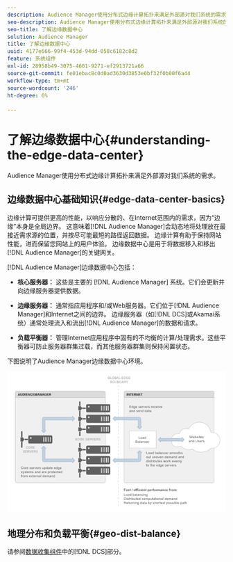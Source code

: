 ```yaml
---
description: Audience Manager使用分布式边缘计算拓扑来满足外部源对我们系统的需求。
seo-description: Audience Manager使用分布式边缘计算拓扑来满足外部源对我们系统的需求。
seo-title: 了解边缘数据中心
solution: Audience Manager
title: 了解边缘数据中心
uuid: 4177e666-99f4-453d-94dd-058c6182c8d2
feature: 系统组件
exl-id: 28958b49-3075-4601-9271-ef2913721a66
source-git-commit: fe01ebac8c0d0ad3630d3853e0bf32f0b00f6a44
workflow-type: tm+mt
source-wordcount: '246'
ht-degree: 6%

---
```


# 了解边缘数据中心{#understanding-the-edge-data-center}

Audience Manager使用分布式边缘计算拓扑来满足外部源对我们系统的需求。

## 边缘数据中心基础知识{#edge-data-center-basics}

<!-- 

c_compedge.xml

 -->

边缘计算可提供更高的性能，以响应分散的、在Internet范围内的需求，因为“边缘”本身是全局边界。 这意味着[!DNL Audience Manager]会动态地将处理放在最接近需求源的位置，并按尽可能最短的路径返回数据。 边缘计算有助于保持网站性能，进而保留您网站上的用户体验。 边缘数据中心是用于将数据移入和移出[!DNL Audience Manager]的关键网关。

[!DNL Audience Manager]边缘数据中心包括：

* **核心服务器：** 这些是主要的 [!DNL Audience Manager] 系统。它们会更新并向边缘服务器提供数据。

* **边缘服务器：** 通常指应用程序和/或Web服务器。它们位于[!DNL Audience Manager]和Internet之间的边界。 边缘服务器（如[!DNL DCS]或Akamai系统）通常处理流入和流出[!DNL Audience Manager]的数据和请求。

* **负载平衡器：** 管理Internet应用程序中固有的不均衡的计算/处理需求。这些平衡器可防止服务器群集过载，而其他服务器群集则保持闲置状态。

下图说明了Audience Manager边缘数据中心环境。

![](assets/edge_data_center.png)

## 地理分布和负载平衡{#geo-dist-balance}

请参阅[数据收集组件](../../reference/system-components/components-data-collection.md)中的[!DNL DCS]部分。
